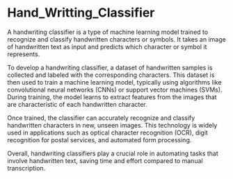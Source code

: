# Hand_Writting_Classifier
A handwriting classifier is a type of machine learning model trained to recognize and classify handwritten characters or symbols. It takes an image of handwritten text as input and predicts which character or symbol it represents. 

To develop a handwriting classifier, a dataset of handwritten samples is collected and labeled with the corresponding characters. This dataset is then used to train a machine learning model, typically using algorithms like convolutional neural networks (CNNs) or support vector machines (SVMs). During training, the model learns to extract features from the images that are characteristic of each handwritten character.

Once trained, the classifier can accurately recognize and classify handwritten characters in new, unseen images. This technology is widely used in applications such as optical character recognition (OCR), digit recognition for postal services, and automated form processing.

Overall, handwriting classifiers play a crucial role in automating tasks that involve handwritten text, saving time and effort compared to manual transcription.
